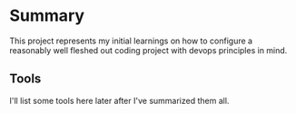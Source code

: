 # Summary
This project represents my initial learnings on how to configure a reasonably well fleshed out coding project with devops principles in mind.

## Tools

I'll list some tools here later after I've summarized them all.